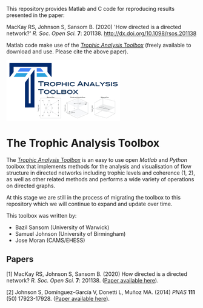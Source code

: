 This repository provides Matlab and C code for reproducing results presented in the paper:

MacKay RS, Johnson S, Sansom B. (2020) 'How directed is a directed network?' *R. Soc. Open Sci.* **7**: 201138.
http://dx.doi.org/10.1098/rsos.201138

Matlab code make use of the [*Trophic Analysis Toolbox*](https://github.com/BazilSansom/Trophic-Analysis-Toolbox) (freely available to download and use. Please cite the above paper).

<img src="TAT_logo.png" width="300"/>

# The Trophic Analysis Toolbox

The [*Trophic Analysis Toolbox*](https://github.com/BazilSansom/Trophic-Analysis-Toolbox) is an easy to use open *Matlab* and *Python* toolbox that implements methods for the analysis and visualisation of flow structure in directed networks including trophic levels and coherence (1, 2), as well as other related methods and performs a wide variety of operations on directed graphs.

At this stage we are still in the process of migrating the toolbox to this repository which we will continue to expand and update
over time.

This toolbox was written by:
- Bazil Sansom (University of Warwick)
- Samuel Johnson (University of Birmingham)
- Jose Moran (CAMS/EHESS)

## Papers

[1] MacKay RS, Johnson S, Sansom B. (2020) How directed is a directed network? *R. Soc. Open Sci.* **7**: 201138. ([Paper available here](https://royalsocietypublishing.org/doi/10.1098/rsos.201138)).

[2] Johnson S, Domínguez-García V, Donetti L, Muñoz MA. (2014) *PNAS* **111** (50) 17923-17928. ([Paper available here](https://doi.org/10.1073/pnas.1409077111)).
